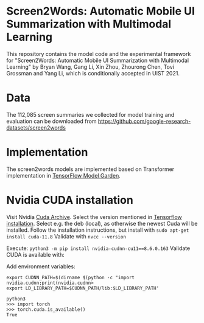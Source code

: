 # Screen2Words: Automatic Mobile UI Summarization with Multimodal Learning
This repository contains the model code and the experimental framework for "Screen2Words: Automatic Mobile UI Summarization with Multimodal Learning" by Bryan Wang, Gang Li, Xin Zhou, Zhourong Chen, Tovi Grossman and Yang Li, which is conditionally accepted in UIST 2021.

# Data
The 112,085 screen summaries we collected for model training and evaluation can be downloaded from https://github.com/google-research-datasets/screen2words

# Implementation
The screen2words models are implemented based on Transformer implementation in [TensorFlow Model Garden](https://github.com/tensorflow/models).

# Nvidia CUDA installation

Visit Nvidia [Cuda Archive](https://developer.nvidia.com/cuda-toolkit-archive).
Select the version mentioned in [Tensorflow installation](https://www.tensorflow.org/install/pip). Select e.g. the deb (local), as otherwise the newest Cuda will be installed.
Follow the installation instructions, but install with `sudo apt-get install cuda-11.8`
Validate with `nvcc --version`

Execute: `python3 -m pip install nvidia-cudnn-cu11==8.6.0.163`
Validate CUDA is available with:

Add environment variables:
```shell
export CUDNN_PATH=$(dirname $(python -c "import nvidia.cudnn;print(nvidia.cudnn>
export LD_LIBRARY_PATH=$CUDNN_PATH/lib:$LD_LIBRARY_PATH'
```

```shell
python3
>>> import torch
>>> torch.cuda.is_available()
True
```
